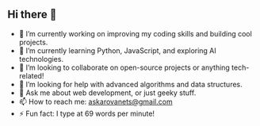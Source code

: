 ## Hi there 👋

- 🔭 I’m currently working on improving my coding skills and building cool projects.
- 🌱 I’m currently learning Python, JavaScript, and exploring AI technologies.
- 👯 I’m looking to collaborate on open-source projects or anything tech-related!
- 🤔 I’m looking for help with advanced algorithms and data structures.
- 💬 Ask me about web development, or just geeky stuff.
- 📫 How to reach me: askarovanets@gmail.com
- ⚡ Fun fact: I type at 69 words per minute!
